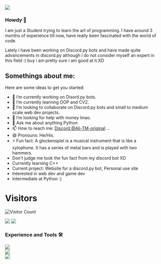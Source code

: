 <a href="https://github.com/anuraghazra/convoychat">
  <img align="center" src="https://camo.githubusercontent.com/9ad8cfe3215fff758ea74784f86ef0de25b6acfbd6a4fab19d9a13ff47b05843/68747470733a2f2f7265732e636c6f7564696e6172792e636f6d2f616e7572616768617a72612f696d6167652f75706c6f61642f76313539343930383234322f6c6f676f5f636373776d652e737667" />
</a>

### Howdy 👋

I am just a Student trying to learn the art of programming. I have around 3 months of experience till now, have really been fascinated with the world of code.

Lately i have been working on Discord.py bots and have made quite advancements in discord.py although i do not consider myself an expert in this field :) buy i am pretty sure i am good at it.XD
<!--
**Ali-TM-original/Ali-TM-original** is a ✨ _special_ ✨ repository because its `README.md` (this file) appears on your GitHub profile.
-->

## Somethings about me:
Here are some ideas to get you started:

- 🔭 I’m currently working on Disord.py bots.
- 🌱 I’m currently learning OOP and CV2.
- 👯 I’m looking to collaborate on Discord.py bots and small to medium scale web dev projects.
- 🤔 I’m looking for help with money lmao.
- 💬 Ask me about anything Python
- 📫 How to reach me: [Discord @Ali-TM-original](https://discord.com/users/410452466631442443) ...
- 😄 Pronouns: He/His.
- ⚡ Fun fact: A glockenspiel is a musical instrument that is like a xylophone. It has a series of metal bars and is played with two hammers.
- Don't judge me took the fun fact from my discord bot XD
- Currently learning C++ 
- Current project: Website for a discord.py bot, Personal use site
- Interested in web dev and game dev
- Intermediate at Python :)

# Visitors
![Visitor Count](https://profile-counter.glitch.me/{Ali-TM-original}/count.svg)


<img src="https://github-readme-stats.vercel.app/api?username=Ali-TM-original&&show_icons=true&title_color=6723D6&icon_color=bb2acf&text_color=daf7dc&bg_color=170B2B">

<img src="https://github-readme-stats.vercel.app/api/top-langs/?username=Ali-TM-original&theme=algolia">

<h3 class="center">Experience and Tools 🛠️</h3>
<a href="https://python.org"><img src="https://img.shields.io/badge/Python-3776ab?style=for-the-badge&logo=python&logoColor=white" class="center"></a>
<br>
<a href="https://sqlite.org"><img src="https://img.shields.io/badge/SQLite-47a248?style=for-the-badge&logo=sqlite&logoColor=white" class="center"></a>
<br>
<a href="https://code.visualstudio.com"><img src="https://img.shields.io/badge/VS%20Code-007acc?style=for-the-badge&logo=visual-studio-code&logoColor=white" class="center"></a>
<br>
